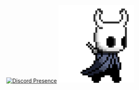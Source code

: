 [![Discord Presence](https://lanyard-profile-readme.vercel.app/api/987415612588433448)](https://discord.com/users/987415612588433448) 
  <img src="https://raw.githubusercontent.com/TanZng/TanZng/master/assets/hollor_knight3.gif" width="200"/>




